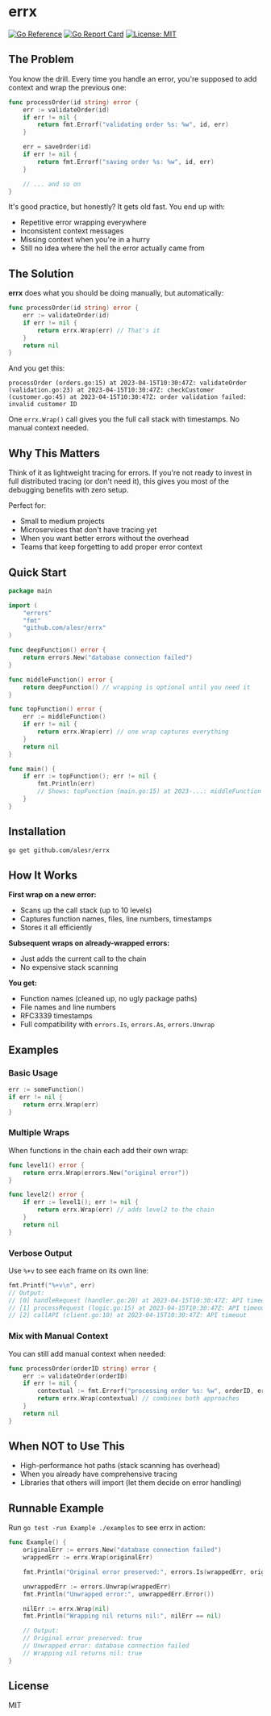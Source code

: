 # errx

[![Go Reference](https://pkg.go.dev/badge/github.com/alesr/errx.svg)](https://pkg.go.dev/github.com/alesr/errx)
[![Go Report Card](https://goreportcard.com/badge/github.com/alesr/errx)](https://goreportcard.com/report/github.com/alesr/errx)
[![License: MIT](https://img.shields.io/badge/License-MIT-yellow.svg)](https://opensource.org/licenses/MIT)

## The Problem

You know the drill. Every time you handle an error, you're supposed to add context and wrap the previous one:

```go
func processOrder(id string) error {
    err := validateOrder(id)
    if err != nil {
        return fmt.Errorf("validating order %s: %w", id, err)
    }

    err = saveOrder(id)
    if err != nil {
        return fmt.Errorf("saving order %s: %w", id, err)
    }

    // ... and so on
}
```

It's good practice, but honestly? It gets old fast. You end up with:
- Repetitive error wrapping everywhere
- Inconsistent context messages
- Missing context when you're in a hurry
- Still no idea where the hell the error actually came from

## The Solution

**errx** does what you should be doing manually, but automatically:

```go
func processOrder(id string) error {
    err := validateOrder(id)
    if err != nil {
        return errx.Wrap(err) // That's it
    }
    return nil
}
```

And you get this:

```
processOrder (orders.go:15) at 2023-04-15T10:30:47Z: validateOrder (validation.go:23) at 2023-04-15T10:30:47Z: checkCustomer (customer.go:45) at 2023-04-15T10:30:47Z: order validation failed: invalid customer ID
```

One `errx.Wrap()` call gives you the full call stack with timestamps. No manual context needed.

## Why This Matters

Think of it as lightweight tracing for errors. If you're not ready to invest in full distributed tracing (or don't need it), this gives you most of the debugging benefits with zero setup.

Perfect for:
- Small to medium projects
- Microservices that don't have tracing yet
- When you want better errors without the overhead
- Teams that keep forgetting to add proper error context

## Quick Start

```go
package main

import (
    "errors"
    "fmt"
    "github.com/alesr/errx"
)

func deepFunction() error {
    return errors.New("database connection failed")
}

func middleFunction() error {
    return deepFunction() // wrapping is optional until you need it
}

func topFunction() error {
    err := middleFunction()
    if err != nil {
        return errx.Wrap(err) // one wrap captures everything
    }
    return nil
}

func main() {
    if err := topFunction(); err != nil {
        fmt.Println(err)
        // Shows: topFunction (main.go:15) at 2023-...: middleFunction (main.go:11) at 2023-...: deepFunction (main.go:7) at 2023-...: database connection failed
    }
}
```

## Installation

```bash
go get github.com/alesr/errx
```

## How It Works

**First wrap on a new error:**
- Scans up the call stack (up to 10 levels)
- Captures function names, files, line numbers, timestamps
- Stores it all efficiently

**Subsequent wraps on already-wrapped errors:**
- Just adds the current call to the chain
- No expensive stack scanning

**You get:**
- Function names (cleaned up, no ugly package paths)
- File names and line numbers
- RFC3339 timestamps
- Full compatibility with `errors.Is`, `errors.As`, `errors.Unwrap`

## Examples

### Basic Usage

```go
err := someFunction()
if err != nil {
    return errx.Wrap(err)
}
```

### Multiple Wraps

When functions in the chain each add their own wrap:

```go
func level1() error {
    return errx.Wrap(errors.New("original error"))
}

func level2() error {
    if err := level1(); err != nil {
        return errx.Wrap(err) // adds level2 to the chain
    }
    return nil
}
```

### Verbose Output

Use `%+v` to see each frame on its own line:

```go
fmt.Printf("%+v\n", err)
// Output:
// [0] handleRequest (handler.go:20) at 2023-04-15T10:30:47Z: API timeout
// [1] processRequest (logic.go:15) at 2023-04-15T10:30:47Z: API timeout
// [2] callAPI (client.go:10) at 2023-04-15T10:30:47Z: API timeout
```

### Mix with Manual Context

You can still add manual context when needed:

```go
func processOrder(orderID string) error {
    err := validateOrder(orderID)
    if err != nil {
        contextual := fmt.Errorf("processing order %s: %w", orderID, err)
        return errx.Wrap(contextual) // combines both approaches
    }
    return nil
}
```

## When NOT to Use This

- High-performance hot paths (stack scanning has overhead)
- When you already have comprehensive tracing
- Libraries that others will import (let them decide on error handling)

## Runnable Example

Run `go test -run Example ./examples` to see errx in action:

```go
func Example() {
    originalErr := errors.New("database connection failed")
    wrappedErr := errx.Wrap(originalErr)

    fmt.Println("Original error preserved:", errors.Is(wrappedErr, originalErr))

    unwrappedErr := errors.Unwrap(wrappedErr)
    fmt.Println("Unwrapped error:", unwrappedErr.Error())

    nilErr := errx.Wrap(nil)
    fmt.Println("Wrapping nil returns nil:", nilErr == nil)

    // Output:
    // Original error preserved: true
    // Unwrapped error: database connection failed
    // Wrapping nil returns nil: true
}
```

## License

MIT
